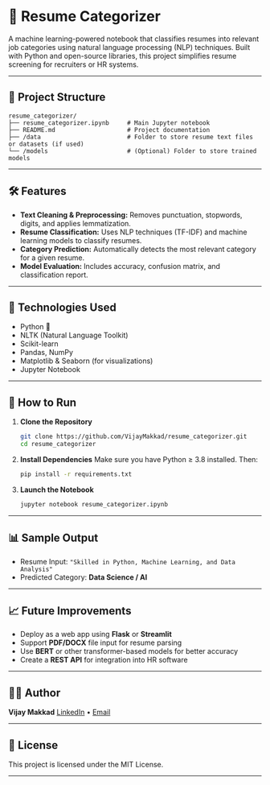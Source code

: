 # 🧠 Resume Categorizer

A machine learning-powered notebook that classifies resumes into relevant job categories using natural language processing (NLP) techniques. Built with Python and open-source libraries, this project simplifies resume screening for recruiters or HR systems.

---

## 📂 Project Structure

```
resume_categorizer/
├── resume_categorizer.ipynb     # Main Jupyter notebook
├── README.md                    # Project documentation
├── /data                        # Folder to store resume text files or datasets (if used)
└── /models                      # (Optional) Folder to store trained models
```

---

## 🛠️ Features

* **Text Cleaning & Preprocessing:** Removes punctuation, stopwords, digits, and applies lemmatization.
* **Resume Classification:** Uses NLP techniques (TF-IDF) and machine learning models to classify resumes.
* **Category Prediction:** Automatically detects the most relevant category for a given resume.
* **Model Evaluation:** Includes accuracy, confusion matrix, and classification report.

---

## 🧪 Technologies Used

* Python 🐍
* NLTK (Natural Language Toolkit)
* Scikit-learn
* Pandas, NumPy
* Matplotlib & Seaborn (for visualizations)
* Jupyter Notebook

---

## 🚀 How to Run

1. **Clone the Repository**

   ```bash
   git clone https://github.com/VijayMakkad/resume_categorizer.git
   cd resume_categorizer
   ```

2. **Install Dependencies**
   Make sure you have Python ≥ 3.8 installed. Then:

   ```bash
   pip install -r requirements.txt
   ```

3. **Launch the Notebook**

   ```bash
   jupyter notebook resume_categorizer.ipynb
   ```

---

## 📊 Sample Output

* Resume Input: `"Skilled in Python, Machine Learning, and Data Analysis"`
* Predicted Category: **Data Science / AI**

---

## 📈 Future Improvements

* Deploy as a web app using **Flask** or **Streamlit**
* Support **PDF/DOCX** file input for resume parsing
* Use **BERT** or other transformer-based models for better accuracy
* Create a **REST API** for integration into HR software

---

## 👨‍💻 Author

**Vijay Makkad**
[LinkedIn](https://www.linkedin.com/in/vijay-makkad-1573681b3/) • [Email](mailto:vijaymakkad0104@gmail.com)

---

## 📄 License

This project is licensed under the MIT License.

---


